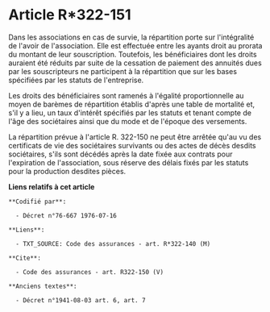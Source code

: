# Article R*322-151

Dans les associations en cas de survie, la répartition porte sur l'intégralité de l'avoir de l'association. Elle est
effectuée entre les ayants droit au prorata du montant de leur souscription. Toutefois, les bénéficiaires dont les droits
auraient été réduits par suite de la cessation de paiement des annuités dues par les souscripteurs ne participent à la
répartition que sur les bases spécifiées par les statuts de l'entreprise. 

Les droits des bénéficiaires sont ramenés à l'égalité proportionnelle au moyen de barèmes de répartition établis d'après une
table de mortalité et, s'il y a lieu, un taux d'intérêt spécifiés par les statuts et tenant compte de l'âge des sociétaires
ainsi que du mode et de l'époque des versements. 

La répartition prévue à l'article R. 322-150 ne peut être arrêtée qu'au vu des certificats de vie des sociétaires survivants
ou des actes de décès desdits sociétaires, s'ils sont décédés après la date fixée aux contrats pour l'expiration de
l'association, sous réserve des délais fixés par les statuts pour la production desdites pièces.

**Liens relatifs à cet article**

	**Codifié par**:

	  - Décret n°76-667 1976-07-16

	**Liens**:

	  - TXT_SOURCE: Code des assurances - art. R*322-140 (M)

	**Cite**:

	  - Code des assurances - art. R322-150 (V)

	**Anciens textes**:

	  - Décret n°1941-08-03 art. 6, art. 7
